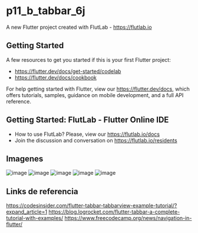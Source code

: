 # p11_b_tabbar_6j

A new Flutter project created with FlutLab - https://flutlab.io

## Getting Started

A few resources to get you started if this is your first Flutter project:

- https://flutter.dev/docs/get-started/codelab
- https://flutter.dev/docs/cookbook

For help getting started with Flutter, view our
https://flutter.dev/docs, which offers tutorials,
samples, guidance on mobile development, and a full API reference.

## Getting Started: FlutLab - Flutter Online IDE

- How to use FlutLab? Please, view our https://flutlab.io/docs
- Join the discussion and conversation on https://flutlab.io/residents

## Imagenes
![image](https://github.com/AngelManuelGomezHernandez/p11_tabbar_icono/assets/143548268/1c5cce0b-48f1-4d24-81b8-e455db19ae00)
![image](https://github.com/AngelManuelGomezHernandez/p11_tabbar_icono/assets/143548268/a7a15d93-9776-4486-8613-ff5d3f227528)
![image](https://github.com/AngelManuelGomezHernandez/p11_tabbar_icono/assets/143548268/b4dbe506-731f-4c21-ade7-0a6a8e8ca058)
![image](https://github.com/AngelManuelGomezHernandez/p11_tabbar_icono/assets/143548268/8fb9acd7-418d-42e7-8139-e3475cb62dae)
![image](https://github.com/AngelManuelGomezHernandez/p11_tabbar_icono/assets/143548268/88133424-c0d5-4f3d-b133-41ddeda9fbaa)

## Links de referencia
https://codesinsider.com/flutter-tabbar-tabbarview-example-tutorial/?expand_article=1
https://blog.logrocket.com/flutter-tabbar-a-complete-tutorial-with-examples/
https://www.freecodecamp.org/news/navigation-in-flutter/
